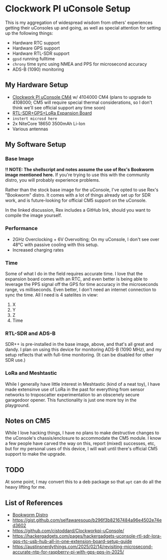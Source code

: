 # Clockwork PI uConsole Setup

This is my aggregation of widespread wisdom from others' experiences getting their uConsoles up and going, as well as special attention for setting up the following things:

- Hardware RTC support
- Hardware GPS support
- Hardware RTL-SDR support
- `gpsd` running fulltime
- `chrony` time sync using NMEA and PPS for microsecond accuracy
- ADS-B (1090) monitoring

## My Hardware Setup

- [Clockwork PI uConsole CM4](https://www.clockworkpi.com/product-page/uconsole-kit-rpi-cm4-lite) w/ 4104000 CM4 (plans to upgrade to 4108000; CM5 will require special thermal considerations, so I don't think we'll see official support any time soon)
- [RTL-SDR+GPS+LoRa Expansion Board](https://hackergadgets.com/products/uconsole-rtl-sdr-lora-gps-rtc-usb-hub-all-in-one-extension-board)
- `instert microsd here`
- 2x NiteCore 18650 3500mAh Li-Ion
- Various antennas

## My Software Setup

### Base Image

**!! NOTE: The shellscript and notes assume the use of Rex's Bookworm image mentioned here.** If you're trying to use this with the community distro, you will probably experience problems.

Rather than the stock base image for the uConsole, I've opted to use Rex's "Bookworm" distro. It comes with a lot of things already set up for SDR work, and is future-looking for official CM5 support on the uConsole.

In the linked discussion, Rex includes a GitHub link, should you want to compile the image yourself.

### Performance

- 2GHz Overclocking + 6V Overvolting; On my uConsole, I don't see over 48°C with passive cooling with this setup.
- Increased charging rates

### Time

Some of what I do in the field requires accurate time. I love that the expansion board comes with an RTC, and even better is being able to leverage the PPS signal off the GPS for time accuracy in the microseconds range, vs milliseconds. Even better, I don't need an internet connection to sync the time. All I need is 4 satelites in view:

1. X
2. Y
3. Z
4. Time

### RTL-SDR and ADS-B

SDR++ is pre-installed in the base image, above, and that's all great and dandy. I plan on using this device for monitoring ADS-B (1090 MHz), and my setup reflects that with full-time monitoring. (It can be disabled for other SDR use.)

### LoRa and Meshtastic

While I generally have little interest in Meshtastic (kind of a neat toy), I have made extensinve use of LoRa in the past for everything from sensor networks to troposcatter experimentation to an obscenely secure garagedoor opener. This functionality is just one more toy in the playground.

## Notes on CM5

While I love hacking things, I have no plans to make destructive changes to the uConsole's chassis/enclosure to accommodate the CM5 module. I know a few people have carved the way on this, report (mixed) successes, etc, but for my personal uses of this device, I will wait until there's official CM5 support to make the upgrade.

## TODO

At some point, I may convert this to a deb package so that `apt` can do all the heavy lifting for me.

## List of References

- [Bookworm Distro](https://forum.clockworkpi.com/t/bookworm-6-6-y-for-the-uconsole-and-devterm/13235)
- https://gist.github.com/selfawaresoup/b296f3b82167484a96e4502e74ed3602
- https://github.com/cjstoddard/Clockworkpi-uConsole/
- https://hackergadgets.com/pages/hackergadgets-uconsole-rtl-sdr-lora-gps-rtc-usb-hub-all-in-one-extension-board-setup-guide
- https://austinsnerdythings.com/2025/02/14/revisiting-microsecond-accurate-ntp-for-raspberry-pi-with-gps-pps-in-2025/

